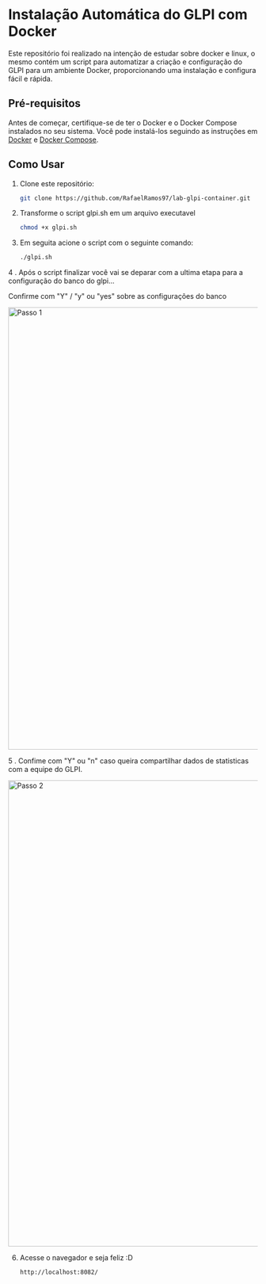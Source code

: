 # Instalação Automática do GLPI com Docker

Este repositório foi realizado na intenção de estudar sobre docker e linux, o mesmo contém um script para automatizar a criação e configuração do GLPI para um ambiente Docker, proporcionando uma instalação e configura fácil e rápida.

## Pré-requisitos

Antes de começar, certifique-se de ter o Docker e o Docker Compose instalados no seu sistema. Você pode instalá-los seguindo as instruções em [Docker](https://docs.docker.com/get-docker/) e [Docker Compose](https://docs.docker.com/compose/install/).

## Como Usar

1. Clone este repositório:

   ```bash
   git clone https://github.com/RafaelRamos97/lab-glpi-container.git
   
2. Transforme o script glpi.sh em um arquivo executavel
   ```bash
   chmod +x glpi.sh

3. Em seguita acione o script com o seguinte comando:
   ```bash
   ./glpi.sh

4 . Após o script finalizar você vai se deparar com a ultima etapa para a configuração do banco do glpi...

Confirme com "Y" / "y" ou "yes" sobre as configurações do banco

<img width="893" alt="Passo 1" src="https://github.com/RafaelRamos97/lab-glpi-container/assets/49218736/ef19ae14-e44c-4bd0-9510-526c31900a9d">

5 . Confime com "Y" ou "n" caso queira compartilhar dados de statisticas com a equipe do GLPI.

<img width="941" alt="Passo 2" src="https://github.com/RafaelRamos97/lab-glpi-container/assets/49218736/5065dbff-febc-447b-bf7e-759af6aa6b65">

6. Acesse o navegador e seja feliz :D
   ````bash
   http://localhost:8082/

